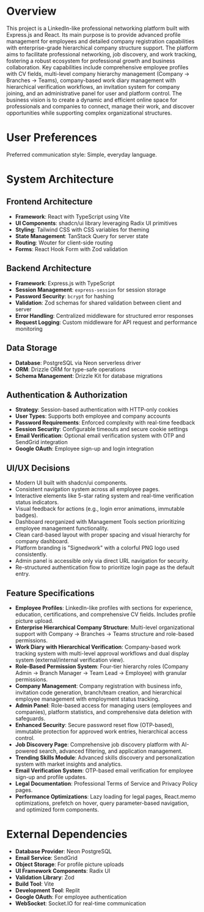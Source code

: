 # Overview
This project is a LinkedIn-like professional networking platform built with Express.js and React. Its main purpose is to provide advanced profile management for employees and detailed company registration capabilities with enterprise-grade hierarchical company structure support. The platform aims to facilitate professional networking, job discovery, and work tracking, fostering a robust ecosystem for professional growth and business collaboration. Key capabilities include comprehensive employee profiles with CV fields, multi-level company hierarchy management (Company → Branches → Teams), company-based work diary management with hierarchical verification workflows, an invitation system for company joining, and an administrative panel for user and platform control. The business vision is to create a dynamic and efficient online space for professionals and companies to connect, manage their work, and discover opportunities while supporting complex organizational structures.

# User Preferences
Preferred communication style: Simple, everyday language.

# System Architecture

## Frontend Architecture
- **Framework**: React with TypeScript using Vite
- **UI Components**: shadcn/ui library leveraging Radix UI primitives
- **Styling**: Tailwind CSS with CSS variables for theming
- **State Management**: TanStack Query for server state
- **Routing**: Wouter for client-side routing
- **Forms**: React Hook Form with Zod validation

## Backend Architecture
- **Framework**: Express.js with TypeScript
- **Session Management**: `express-session` for session storage
- **Password Security**: `bcrypt` for hashing
- **Validation**: Zod schemas for shared validation between client and server
- **Error Handling**: Centralized middleware for structured error responses
- **Request Logging**: Custom middleware for API request and performance monitoring

## Data Storage
- **Database**: PostgreSQL via Neon serverless driver
- **ORM**: Drizzle ORM for type-safe operations
- **Schema Management**: Drizzle Kit for database migrations

## Authentication & Authorization
- **Strategy**: Session-based authentication with HTTP-only cookies
- **User Types**: Supports both employee and company accounts
- **Password Requirements**: Enforced complexity with real-time feedback
- **Session Security**: Configurable timeouts and secure cookie settings
- **Email Verification**: Optional email verification system with OTP and SendGrid integration
- **Google OAuth**: Employee sign-up and login integration

## UI/UX Decisions
- Modern UI built with shadcn/ui components.
- Consistent navigation system across all employee pages.
- Interactive elements like 5-star rating system and real-time verification status indicators.
- Visual feedback for actions (e.g., login error animations, immutable badges).
- Dashboard reorganized with Management Tools section prioritizing employee management functionality.
- Clean card-based layout with proper spacing and visual hierarchy for company dashboard.
- Platform branding is "Signedwork" with a colorful PNG logo used consistently.
- Admin panel is accessible only via direct URL navigation for security.
- Re-structured authentication flow to prioritize login page as the default entry.

## Feature Specifications
- **Employee Profiles**: LinkedIn-like profiles with sections for experience, education, certifications, and comprehensive CV fields. Includes profile picture upload.
- **Enterprise Hierarchical Company Structure**: Multi-level organizational support with Company → Branches → Teams structure and role-based permissions.
- **Work Diary with Hierarchical Verification**: Company-based work tracking system with multi-level approval workflows and dual display system (external/internal verification view).
- **Role-Based Permission System**: Four-tier hierarchy roles (Company Admin → Branch Manager → Team Lead → Employee) with granular permissions.
- **Company Management**: Company registration with business info, invitation code generation, branch/team creation, and hierarchical employee management with employment status tracking.
- **Admin Panel**: Role-based access for managing users (employees and companies), platform statistics, and comprehensive data deletion with safeguards.
- **Enhanced Security**: Secure password reset flow (OTP-based), immutable protection for approved work entries, hierarchical access control.
- **Job Discovery Page**: Comprehensive job discovery platform with AI-powered search, advanced filtering, and application management.
- **Trending Skills Module**: Advanced skills discovery and personalization system with market insights and analytics.
- **Email Verification System**: OTP-based email verification for employee sign-up and profile updates.
- **Legal Documentation**: Professional Terms of Service and Privacy Policy pages.
- **Performance Optimizations**: Lazy loading for legal pages, React.memo optimizations, prefetch on hover, query parameter-based navigation, and optimized form components.

# External Dependencies
- **Database Provider**: Neon PostgreSQL
- **Email Service**: SendGrid
- **Object Storage**: For profile picture uploads
- **UI Framework Components**: Radix UI
- **Validation Library**: Zod
- **Build Tool**: Vite
- **Development Tool**: Replit
- **Google OAuth**: For employee authentication
- **WebSocket**: Socket.IO for real-time communication
